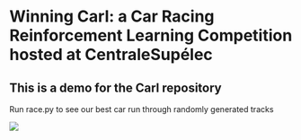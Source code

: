 # Winning Carl: a Car Racing Reinforcement Learning Competition hosted at CentraleSupélec

## This is a demo for the Carl repository

Run race.py to see our best car run through randomly generated tracks

![](images/lap.gif)
